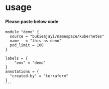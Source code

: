 # usage

#### Please paste below code
````
module "demo" {
  source = "bukieajayi/namespace/kubernetes"
  name   = "this-ns-demo"
  pod_limit = 100
}

labels = {
    "env" = "demo"
}
annotations = {
  "created-by" = "terraform"
}
```